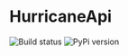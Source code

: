 # HurricaneApi
![Build status](https://github.com/daniil49926/hurricaneapi/actions/workflows/lint.yml/badge.svg?branch=main)
![PyPi version](https://img.shields.io/pypi/v/hurricaneapi?color=%2334D058&label=pypi%20package)
